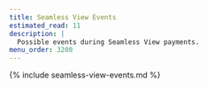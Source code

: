 ```yaml
---
title: Seamless View Events
estimated_read: 11
description: |
  Possible events during Seamless View payments.
menu_order: 3200
---
```


{% include seamless-view-events.md %}
